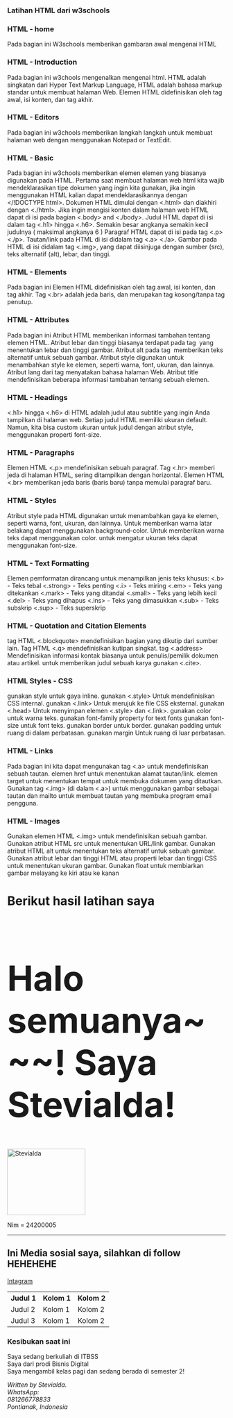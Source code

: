 ### Latihan HTML dari w3schools
### HTML - home 
Pada bagian ini W3schools memberikan gambaran awal mengenai HTML 
### HTML - Introduction
Pada bagian ini w3chools mengenalkan mengenai html. HTML adalah singkatan dari Hyper Text Markup Language, HTML adalah bahasa markup standar untuk membuat halaman Web. Elemen HTML didefinisikan oleh tag awal, isi konten, dan tag akhir.
### HTML - Editors 
Pada bagian ini w3chools memberikan langkah langkah untuk membuat halaman web dengan menggunakan Notepad or TextEdit. 
### HTML - Basic 
Pada bagian ini w3chools memberikan elemen elemen yang biasanya digunakan pada HTML. Pertama saat membuat halaman web html kita wajib mendeklarasikan tipe dokumen yang ingin kita gunakan, jika ingin menggunakan HTML kalian dapat mendeklarasikannya dengan </!DOCTYPE html>. Dokumen HTML dimulai dengan <.html> dan diakhiri dengan <./html>. Jika ingin mengisi konten dalam halaman web HTML dapat di isi pada bagian <.body> and <./body>. Judul HTML dapat di isi dalam tag <.h1> hingga <.h6>. Semakin besar angkanya semakin kecil judulnya ( maksimal angkanya 6 )
Paragraf HTML dapat di isi pada tag <.p> <./p>. Tautan/link pada HTML di isi didalam tag <.a> <./a>. Gambar pada HTML di isi didalam tag <.img>, yang dapat diisinjuga dengan sumber (src), teks alternatif (alt), lebar, dan tinggi.
### HTML - Elements
Pada bagian ini Elemen HTML didefinisikan oleh tag awal, isi konten, dan tag akhir. Tag <.br> adalah jeda baris, dan merupakan tag kosong/tanpa tag penutup.
### HTML - Attributes
Pada bagian ini Atribut HTML memberikan informasi tambahan tentang elemen HTML. Atribut lebar dan tinggi biasanya terdapat pada tag <img> yang menentukan lebar dan tinggi gambar. Atribut alt pada tag <img> memberikan teks alternatif untuk sebuah gambar. Atribut style digunakan untuk menambahkan style ke elemen, seperti warna, font, ukuran, dan lainnya. Atribut lang dari tag <html> menyatakan bahasa halaman Web. Atribut title mendefinisikan beberapa informasi tambahan tentang sebuah elemen.
### HTML - Headings
<.h1> hingga <.h6> di HTML adalah judul atau subtitle yang ingin Anda tampilkan di halaman web. Setiap judul HTML memiliki ukuran default. Namun, kita bisa custom ukuran untuk judul dengan atribut style, menggunakan properti font-size.
### HTML - Paragraphs
Elemen HTML <.p> mendefinisikan sebuah paragraf. Tag <.hr> memberi jeda di halaman HTML, sering ditampilkan dengan horizontal. Elemen HTML <.br> memberikan jeda baris (baris baru) tanpa memulai paragraf baru.
### HTML - Styles
Atribut style pada HTML digunakan untuk menambahkan gaya ke elemen, seperti warna, font, ukuran, dan lainnya. Untuk memberikan warna latar belakang dapat menggunakan background-color. Untuk memberikan warna teks dapat menggunakan color. untuk mengatur ukuran teks dapat menggunakan font-size.
### HTML - Text Formatting
Elemen pemformatan dirancang untuk menampilkan jenis teks khusus:
<.b> - Teks tebal
<.strong> - Teks penting
<.i> - Teks miring
<.em> - Teks yang ditekankan
<.mark> - Teks yang ditandai
<.small> - Teks yang lebih kecil
<.del> - Teks yang dihapus
<.ins> - Teks yang dimasukkan
<.sub> - Teks subskrip
<.sup> - Teks superskrip
### HTML - Quotation and Citation Elements
tag HTML <.blockquote> mendefinisikan bagian yang dikutip dari sumber lain. Tag HTML <.q> mendefinisikan kutipan singkat. tag <.address> Mendefinisikan informasi kontak biasanya untuk penulis/pemilik dokumen atau artikel. untuk memberikan judul sebuah karya gunakan <.cite>.
### HTML Styles - CSS
gunakan style untuk gaya inline. gunakan <.style> Untuk mendefinisikan CSS internal. gunakan <.link> Untuk merujuk ke file CSS eksternal. gunakan <.head> Untuk menyimpan elemen <.style> dan <.link>. gunakan color untuk warna teks. gunakan font-family property for text fonts
gunakan font-size untuk font teks. gunakan border untuk border. gunakan padding untuk ruang di dalam perbatasan. gunakan margin Untuk ruang di luar perbatasan.
### HTML - Links
Pada bagian ini kita dapat mengunakan tag <.a> untuk mendefinisikan sebuah tautan. elemen href untuk menentukan alamat tautan/link. elemen target untuk menentukan tempat untuk membuka dokumen yang ditautkan. Gunakan tag <.img> (di dalam <.a>) untuk menggunakan gambar sebagai tautan
dan mailto untuk membuat tautan yang membuka program email pengguna.
### HTML - Images
Gunakan elemen HTML <.img> untuk mendefinisikan sebuah gambar. Gunakan atribut HTML src untuk menentukan URL/link gambar. Gunakan atribut HTML alt untuk menentukan teks alternatif untuk sebuah gambar. Gunakan atribut lebar dan tinggi HTML atau properti lebar dan tinggi CSS untuk menentukan ukuran gambar. Gunakan float untuk membiarkan gambar melayang ke kiri atau ke kanan
# Berikut hasil latihan saya 
<!DOCTYPE html>
<html>
<body>
<h1 style="font-size:80px;">Halo semuanya~~~! Saya Stevialda! </h1>
 <img src="https://github.com/user-attachments/assets/8e29379f-2d68-4825-9cc1-f50cef4b1f8e" alt="Stevialda" width="180" height="153">
 <p>Nim = 24200005</p>
<hr>
<h2>Ini Media sosial saya, silahkan di follow HEHEHEHE</h2>
    <a href="https://www.instagram.com/aping_stev">Intagram</a>
 <table>
  <tr>
    <th>Judul 1</th>
    <th>Kolom 1</th>
    <th>Kolom 2</th>
  </tr>
  <tr>
    <td>Judul 2</td>
    <td>Kolom 1</td>
    <td>Kolom 2</td>
  </tr>
  <tr>
    <td>Judul 3</td>
    <td>Kolom 1</td>
    <td>Kolom 2</td>
  </tr>
</table>
<h3>Kesibukan saat ini</h3>
 <p>Saya sedang berkuliah di ITBSS
  <br>Saya dari prodi Bisnis Digital<br>
  Saya mengambil kelas pagi dan sedang berada di semester 2!</p>
<address>
Written by Stevialda.<br>
WhatsApp:<br>
081266778833<br>
Pontianak, Indonesia<br>
</address>
</body>
</html>


